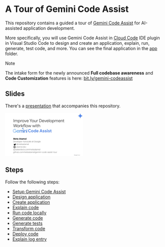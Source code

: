 # A Tour of Gemini Code Assist

This repository contains a guided a tour of [Gemini Code
Assist](https://cloud.google.com/products/gemini/code-assist) for AI-assisted
application development.

More specifically, you will use Gemini Code Assist in [Cloud
Code](https://cloud.google.com/code) IDE plugin in Visual Studio Code to design
and create an application, explain, run, generate, test code, and more. You can
see the final application in the [app](./app/) folder.

> [!NOTE]
> The intake form for the newly announced **Full codebase awareness** and **Code
> Customization** features is here: [bit.ly/gemini-codeassist](https://bit.ly/gemini-codeassist)

## Slides

There's a
[presentation](https://speakerdeck.com/meteatamel/improve-your-development-workflow-with-gemini-code-assist)
that accompanies this repository.

<a href="https://speakerdeck.com/meteatamel/improve-your-development-workflow-with-gemini-code-assist">
    <img alt="Presentation" src="docs/images/presentation.png" width="50%" height="50%">
</a>

## Steps

Follow the following steps:

* [Setup Gemini Code Assist](./docs/setup.md)
* [Design application](./docs/design-app.md)
* [Create application](./docs/create-app.md)
* [Explain code](./docs/explain-code.md)
* [Run code locally](./docs/run-code-locally.md)
* [Generate code](./docs/generate-code.md)
* [Generate tests](./docs/generate-tests.md)
* [Transform code](./docs/transform-code.md)
* [Deploy code](./docs/deploy-code.md)
* [Explain log entry](./docs/explain-log-entry.md)
